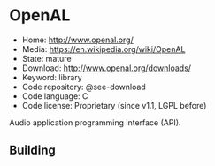 # OpenAL

- Home: http://www.openal.org/
- Media: https://en.wikipedia.org/wiki/OpenAL
- State: mature
- Download: http://www.openal.org/downloads/
- Keyword: library
- Code repository: @see-download
- Code language: C
- Code license: Proprietary (since v1.1, LGPL before)

Audio application programming interface (API).

## Building
